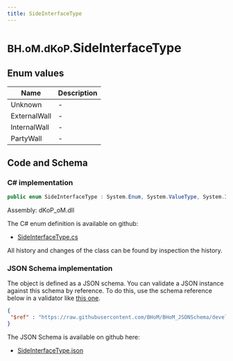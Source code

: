 ```yaml
---
title: SideInterfaceType
---
```


# <small>BH.oM.dKoP.</small>**SideInterfaceType**



## Enum values

| Name            | Description                                                    |
|-----------------|----------------------------------------------------------------|
| Unknown |  -  |
| ExternalWall |  -  |
| InternalWall |  -  |
| PartyWall |  -  |


## Code and Schema

### C# implementation

``` C# title="C#"
public enum SideInterfaceType : System.Enum, System.ValueType, System.IComparable, System.ISpanFormattable, System.IFormattable, System.IConvertible
```

Assembly: dKoP_oM.dll

The C# enum definition is available on github:

- [SideInterfaceType.cs](https://github.com/BHoM/dKoP_Toolkit/blob/develop/dKoP_oM/Interfaces\Enums\SideInterfaceType.cs)

All history and changes of the class can be found by inspection the history.
### JSON Schema implementation

The object is defined as a JSON schema. You can validate a JSON instance against this schema by reference. To do this, use the schema reference below in a validator like [this one](https://www.jsonschemavalidator.net/).

``` json title="JSON Schema"
{
 "$ref" : "https://raw.githubusercontent.com/BHoM/BHoM_JSONSchema/develop/dKoP_oM/SideInterfaceType.json"
}
```

The JSON Schema is available on github here:

- [SideInterfaceType.json](https://github.com/BHoM/BHoM_JSONSchema/blob/develop/dKoP_oM/SideInterfaceType.json)
